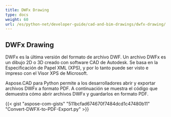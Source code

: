 ```yaml
---
title: DWFx Drawing
type: docs
weight: 60
url: /es/python-net/developer-guide/cad-and-bim-drawings/dwfx-drawing/
---
```


## **DWFx Drawing**
DWFx es la última versión del formato de archivo DWF. Un archivo DWFx es un dibujo 2D o 3D creado con software CAD de Autodesk. Se basa en la Especificación de Papel XML (XPS), y por lo tanto puede ser visto e impreso con el Visor XPS de Microsoft.

Aspose.CAD para Python permite a los desarrolladores abrir y exportar archivos DWFx a formato PDF. A continuación se muestra el código que demuestra cómo abrir archivos DWFx y guardarlos en formato PDF.

{{< gist "aspose-com-gists" "511bcfad674670f7484dcd1c47480b11" "Convert-DWFX-to-PDF-Export.py" >}}
